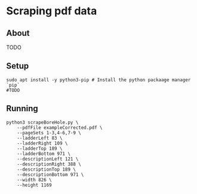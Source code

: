 # Scraping pdf data

## About

TODO

## Setup

```
sudo apt install -y python3-pip # Install the python packaage manager `pip`
#TODO
```

## Running


```
python3 scrapeBoreHole.py \
	--pdfFile exampleCorrected.pdf \
	--pageSets 1-3,4-6,7-9 \
	--ladderLeft 83 \
	--ladderRight 109 \
	--ladderTop 189 \
	--ladderBottom 971 \
	--descriptionLeft 121 \
	--descriptionRight 388 \
	--descriptionTop 189 \
	--descriptionBottom 971 \
	--width 826 \
	--height 1169	
```

